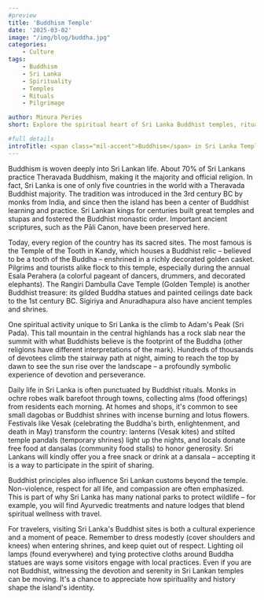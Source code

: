 ```yaml
---
#preview
title: 'Buddhism Temple'
date: '2025-03-02'
image: "/img/blog/buddha.jpg"
categories:
    - Culture
tags:
    - Buddhism
    - Sri Lanka
    - Spirituality
    - Temples
    - Rituals
    - Pilgrimage

author: Minura Peries
short: Explore the spiritual heart of Sri Lanka Buddhist temples, rituals, and pilgrimage sites that have shaped daily life for millennia. 

#full details
introTitle: <span class="mil-accent">Buddhism</span> in Sri Lanka Temples, Rituals, and Sacred Practices
---
```


Buddhism is woven deeply into Sri Lankan life. About 70% of Sri Lankans practice Theravada Buddhism, making it the majority and official religion. In fact, Sri Lanka is one of only five countries in the world with a Theravada Buddhist majority. The tradition was introduced in the 3rd century BC by monks from India, and since then the island has been a center of Buddhist learning and practice. Sri Lankan kings for centuries built great temples and stupas and fostered the Buddhist monastic order. Important ancient scriptures, such as the Pāli Canon, have been preserved here.

Today, every region of the country has its sacred sites. The most famous is the Temple of the Tooth in Kandy, which houses a Buddhist relic – believed to be a tooth of the Buddha – enshrined in a richly decorated golden casket. Pilgrims and tourists alike flock to this temple, especially during the annual Esala Perahera (a colorful pageant of dancers, drummers, and decorated elephants). The Rangiri Dambulla Cave Temple (Golden Temple) is another Buddhist treasure: its gilded Buddha statues and painted ceilings date back to the 1st century BC. Sigiriya and Anuradhapura also have ancient temples and shrines.

One spiritual activity unique to Sri Lanka is the climb to Adam's Peak (Sri Pada). This tall mountain in the central highlands has a rock slab near the summit with what Buddhists believe is the footprint of the Buddha (other religions have different interpretations of the mark). Hundreds of thousands of devotees climb the stairway path at night, aiming to reach the top by dawn to see the sun rise over the landscape – a profoundly symbolic experience of devotion and perseverance.

Daily life in Sri Lanka is often punctuated by Buddhist rituals. Monks in ochre robes walk barefoot through towns, collecting alms (food offerings) from residents each morning. At homes and shops, it's common to see small dagobas or Buddhist shrines with incense burning and lotus flowers. Festivals like Vesak (celebrating the Buddha's birth, enlightenment, and death in May) transform the country: lanterns (Vesak kites) and stilted temple pandals (temporary shrines) light up the nights, and locals donate free food at dansalas (community food stalls) to honor generosity. Sri Lankans will kindly offer you a free snack or drink at a dansala – accepting it is a way to participate in the spirit of sharing.

Buddhist principles also influence Sri Lankan customs beyond the temple. Non-violence, respect for all life, and compassion are often emphasized. This is part of why Sri Lanka has many national parks to protect wildlife – for example, you will find Ayurvedic treatments and nature lodges that blend spiritual wellness with travel.

For travelers, visiting Sri Lanka's Buddhist sites is both a cultural experience and a moment of peace. Remember to dress modestly (cover shoulders and knees) when entering shrines, and keep quiet out of respect. Lighting oil lamps (found everywhere) and tying protective cloths around Buddha statues are ways some visitors engage with local practices. Even if you are not Buddhist, witnessing the devotion and serenity in Sri Lankan temples can be moving. It's a chance to appreciate how spirituality and history shape the island's identity.
